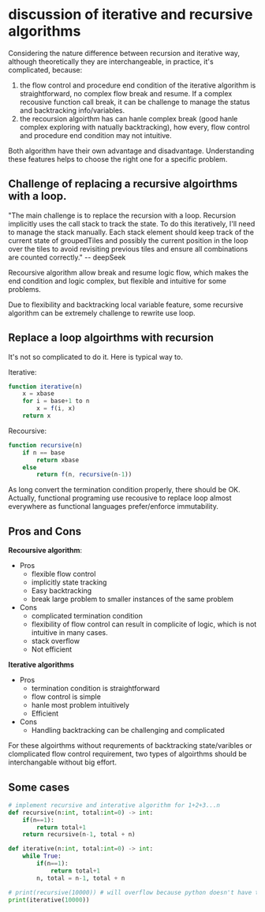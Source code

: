 # discussion of iterative and recursive algorithms

Considering the nature difference between recursion and iterative way, although theoretically they are interchangeable, in practice, it's complicated, because:
1. the flow control and procedure end condition of the iterative algorithm is straightforward, no complex flow break and resume. If a complex recousive function call break, it can be challenge to manage the status and backtracking info/variables.
2. the recoursion algoirthm has can hanle complex break (good hanle complex exploring with natually backtracking), how every, flow control and procedure end condition may not intuitive. 

Both algorithm have their own advantage and disadvantage. Understanding these features helps to choose the right one for a specific problem.


## Challenge of replacing a recursive algoirthms with a loop. 

"The main challenge is to replace the recursion with a loop. Recursion implicitly uses the call stack to track the state. To do this iteratively, I'll need to manage the stack manually. Each stack element should keep track of the current state of groupedTiles and possibly the current position in the loop over the tiles to avoid revisiting previous tiles and ensure all combinations are counted correctly." -- deepSeek

Recoursive algorithm allow break and resume logic flow, which makes the end condition and logic complex, but flexible and intuitive for some problems. 

Due to flexibility and backtracking local variable feature, some recursive algorithm can be extremely challenge to rewrite use loop.

## Replace a loop algoirthms with recursion

It's not so complicated to do it. Here is typical way to. 

Iterative:
```js
function iterative(n)
    x = xbase
    for i = base+1 to n
        x = f(i, x)
    return x
```
Recoursive:
```js
function recursive(n)
    if n == base
        return xbase
    else
        return f(n, recursive(n-1))
```

As long convert the termination condition properly, there should be OK. 
Actually, functional programing use recousive to replace loop almost everywhere as functional languages prefer/enforce immutability.

## Pros and Cons

**Recoursive algorithm**:
- Pros
  - flexible flow control
  - implicitly state tracking
  - Easy backtracking 
  - break large problem to smaller instances of the same problem
- Cons
  - complicated termination condition
  - flexibility of flow control can result in complicite of logic, which is not intuitive in many cases. 
  - stack overflow
  - Not efficient

**Iterative algorithms**
- Pros
  - termination condition is straightforward
  - flow control is simple
  - hanle most problem intuitively
  - Efficient
- Cons
  - Handling backtracking can be challenging and complicated

For these algoirthms without requrements of backtracking state/varibles or clomplicated flow control requirement, two types of algoirthms should be interchangable without big effort.   



## Some cases

```python
# implement recursive and interative algorithm for 1+2+3...n
def recursive(n:int, total:int=0) -> int:
    if(n==1):
        return total+1
    return recursive(n-1, total + n)

def iterative(n:int, total:int=0) -> int:
    while True:
        if(n==1):
            return total+1
        n, total = n-1, total + n

# print(recursive(10000)) # will overflow because python doesn't have tail recursion optimization
print(iterative(10000))

```